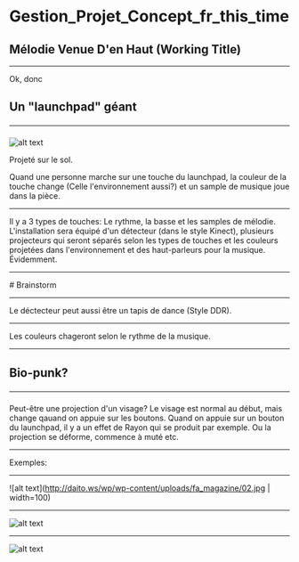 # Gestion_Projet_Concept_fr_this_time

## Mélodie Venue D'en Haut (Working Title)
<hr>
Ok, donc


## **Un "launchpad" géant**<hr>
![alt text](https://m.media-amazon.com/images/I/81W2-6gvkqL._AC_SX425_.jpg "Logo Title Text 1")

Projeté sur le sol.

Quand une personne marche sur une touche du launchpad, la couleur de la touche change (Celle l'environnement aussi?) et un sample de musique joue dans la pièce. 
<hr>
Il y a 3 types de touches: Le rythme, la basse et les samples de mélodie. L'installation sera équipé d'un détecteur (dans le style Kinect), plusieurs projecteurs qui seront séparés selon les types de touches et les couleurs projetées dans l'environnement et des haut-parleurs pour la musique. Évidemment.<hr>
# Brainstorm<hr>
Le déctecteur peut aussi être un tapis de dance (Style DDR).<hr>
Les couleurs chageront selon le rythme de la musique.<hr>


## **Bio-punk?**<hr>
 Peut-être une projection d'un visage?
Le visage est normal au début, mais change qauand on appuie sur les boutons.
Quand on appuie sur un bouton du launchpad, il y a un effet de Rayon qui se produit par exemple. Ou la projection se déforme, commence à muté etc.<hr>
Exemples: <hr>
![alt text](http://daito.ws/wp/wp-content/uploads/fa_magazine/02.jpg | width=100)<hr>
![alt text](https://www.futurity.org/wp/wp-content/uploads/2019/10/woman-face-and-wall-projection.jpg "Projection 2")<hr>
![alt text](http://www.vision.ict.e.titech.ac.jp/projects/faceDPM/FaceDPM_04.jpg "Projection 3")
